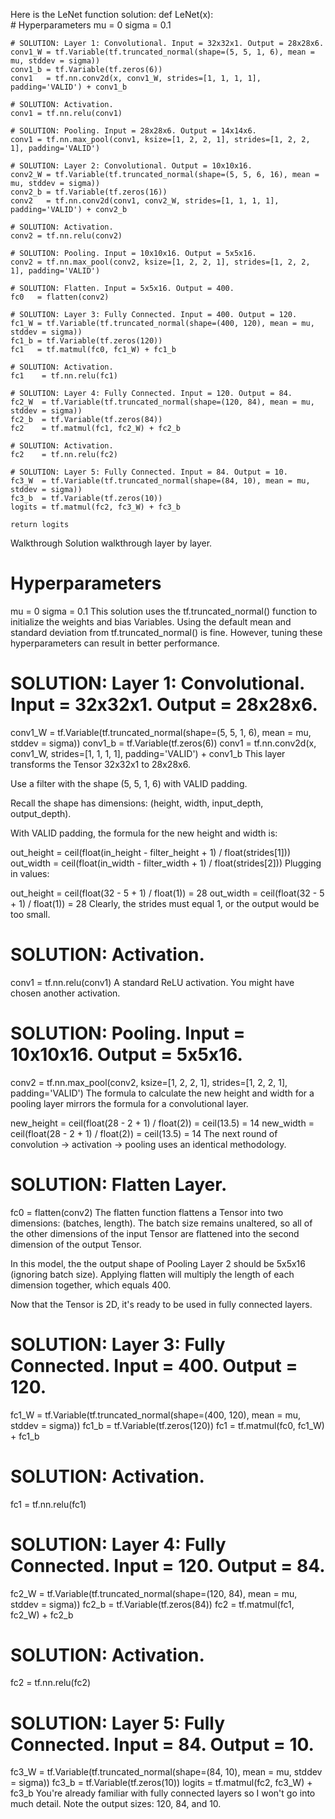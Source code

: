 Here is the LeNet function solution:
def LeNet(x):    
    # Hyperparameters
    mu = 0
    sigma = 0.1

    # SOLUTION: Layer 1: Convolutional. Input = 32x32x1. Output = 28x28x6.
    conv1_W = tf.Variable(tf.truncated_normal(shape=(5, 5, 1, 6), mean = mu, stddev = sigma))
    conv1_b = tf.Variable(tf.zeros(6))
    conv1   = tf.nn.conv2d(x, conv1_W, strides=[1, 1, 1, 1], padding='VALID') + conv1_b

    # SOLUTION: Activation.
    conv1 = tf.nn.relu(conv1)

    # SOLUTION: Pooling. Input = 28x28x6. Output = 14x14x6.
    conv1 = tf.nn.max_pool(conv1, ksize=[1, 2, 2, 1], strides=[1, 2, 2, 1], padding='VALID')

    # SOLUTION: Layer 2: Convolutional. Output = 10x10x16.
    conv2_W = tf.Variable(tf.truncated_normal(shape=(5, 5, 6, 16), mean = mu, stddev = sigma))
    conv2_b = tf.Variable(tf.zeros(16))
    conv2   = tf.nn.conv2d(conv1, conv2_W, strides=[1, 1, 1, 1], padding='VALID') + conv2_b

    # SOLUTION: Activation.
    conv2 = tf.nn.relu(conv2)

    # SOLUTION: Pooling. Input = 10x10x16. Output = 5x5x16.
    conv2 = tf.nn.max_pool(conv2, ksize=[1, 2, 2, 1], strides=[1, 2, 2, 1], padding='VALID')

    # SOLUTION: Flatten. Input = 5x5x16. Output = 400.
    fc0   = flatten(conv2)

    # SOLUTION: Layer 3: Fully Connected. Input = 400. Output = 120.
    fc1_W = tf.Variable(tf.truncated_normal(shape=(400, 120), mean = mu, stddev = sigma))
    fc1_b = tf.Variable(tf.zeros(120))
    fc1   = tf.matmul(fc0, fc1_W) + fc1_b

    # SOLUTION: Activation.
    fc1    = tf.nn.relu(fc1)

    # SOLUTION: Layer 4: Fully Connected. Input = 120. Output = 84.
    fc2_W  = tf.Variable(tf.truncated_normal(shape=(120, 84), mean = mu, stddev = sigma))
    fc2_b  = tf.Variable(tf.zeros(84))
    fc2    = tf.matmul(fc1, fc2_W) + fc2_b

    # SOLUTION: Activation.
    fc2    = tf.nn.relu(fc2)

    # SOLUTION: Layer 5: Fully Connected. Input = 84. Output = 10.
    fc3_W  = tf.Variable(tf.truncated_normal(shape=(84, 10), mean = mu, stddev = sigma))
    fc3_b  = tf.Variable(tf.zeros(10))
    logits = tf.matmul(fc2, fc3_W) + fc3_b

    return logits
Walkthrough
Solution walkthrough layer by layer.
# Hyperparameters
mu = 0
sigma = 0.1
This solution uses the tf.truncated_normal() function to initialize the weights and bias Variables. Using the default mean and standard deviation from tf.truncated_normal() is fine. However, tuning these hyperparameters can result in better performance.
# SOLUTION: Layer 1: Convolutional. Input = 32x32x1. Output = 28x28x6.
conv1_W = tf.Variable(tf.truncated_normal(shape=(5, 5, 1, 6), mean = mu, stddev = sigma))
conv1_b = tf.Variable(tf.zeros(6))
conv1   = tf.nn.conv2d(x, conv1_W, strides=[1, 1, 1, 1], padding='VALID') + conv1_b
This layer transforms the Tensor 32x32x1 to 28x28x6.

Use a filter with the shape (5, 5, 1, 6) with VALID padding.

Recall the shape has dimensions: (height, width, input_depth, output_depth).

With VALID padding, the formula for the new height and width is:

out_height = ceil(float(in_height - filter_height + 1) / float(strides[1]))
out_width  = ceil(float(in_width - filter_width + 1) / float(strides[2]))
Plugging in values:

out_height = ceil(float(32 - 5 + 1) / float(1)) = 28
out_width = ceil(float(32 - 5 + 1) / float(1)) = 28
Clearly, the strides must equal 1, or the output would be too small.
# SOLUTION: Activation.
conv1 = tf.nn.relu(conv1)
A standard ReLU activation. You might have chosen another activation.
# SOLUTION: Pooling. Input = 10x10x16. Output = 5x5x16.
conv2 = tf.nn.max_pool(conv2, ksize=[1, 2, 2, 1], strides=[1, 2, 2, 1], padding='VALID')
The formula to calculate the new height and width for a pooling layer mirrors the formula for a convolutional layer.

new_height = ceil(float(28 - 2 + 1) / float(2)) = ceil(13.5) = 14
new_width = ceil(float(28 - 2 + 1) / float(2)) = ceil(13.5) = 14
The next round of convolution -> activation -> pooling uses an identical methodology.
# SOLUTION: Flatten Layer.
fc0 = flatten(conv2)
The flatten function flattens a Tensor into two dimensions: (batches, length). The batch size remains unaltered, so all of the other dimensions of the input Tensor are flattened into the second dimension of the output Tensor.

In this model, the the output shape of Pooling Layer 2 should be 5x5x16 (ignoring batch size). Applying flatten will multiply the length of each dimension together, which equals 400.

Now that the Tensor is 2D, it's ready to be used in fully connected layers.
# SOLUTION: Layer 3: Fully Connected. Input = 400. Output = 120.
fc1_W = tf.Variable(tf.truncated_normal(shape=(400, 120), mean = mu, stddev = sigma))
fc1_b = tf.Variable(tf.zeros(120))
fc1   = tf.matmul(fc0, fc1_W) + fc1_b

# SOLUTION: Activation.
fc1    = tf.nn.relu(fc1)

# SOLUTION: Layer 4: Fully Connected. Input = 120. Output = 84.
fc2_W  = tf.Variable(tf.truncated_normal(shape=(120, 84), mean = mu, stddev = sigma))
fc2_b  = tf.Variable(tf.zeros(84))
fc2    = tf.matmul(fc1, fc2_W) + fc2_b

# SOLUTION: Activation.
fc2    = tf.nn.relu(fc2)

# SOLUTION: Layer 5: Fully Connected. Input = 84. Output = 10.
fc3_W  = tf.Variable(tf.truncated_normal(shape=(84, 10), mean = mu, stddev = sigma))
fc3_b  = tf.Variable(tf.zeros(10))
logits = tf.matmul(fc2, fc3_W) + fc3_b
You're already familiar with fully connected layers so I won't go into much detail. Note the output sizes: 120, 84, and 10.

